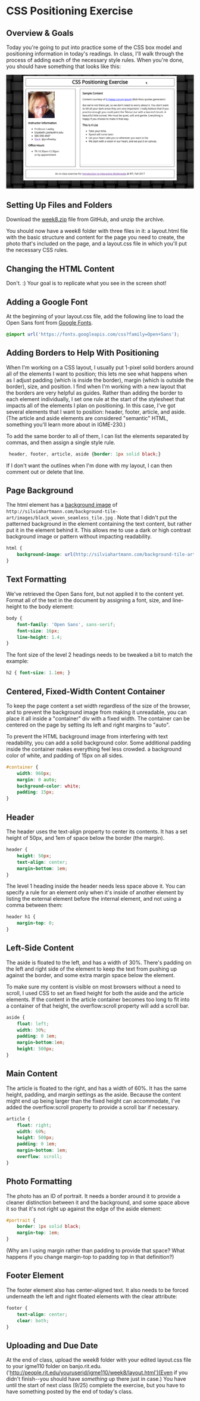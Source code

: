 # CSS Positioning Exercise

## Overview & Goals
Today you're going to put into practice some of the CSS box model and positioning information in today's readings.  In class, I'll walk through the process of adding each of the necessary style rules. When you're done, you should have something that looks like this:

![Example Layout](sample.png)

## Setting Up Files and Folders
Download the [week8.zip](week8.zip) file from GitHub, and unzip the archive.

You should now have a week8 folder with three files in it: a layout.html file with the basic structure and content for the page you need to create, the photo that's included on the page, and a layout.css file in which you'll put the necessary CSS rules.

## Changing the HTML Content
Don't. :) Your goal is to replicate what you see in the screen shot!

## Adding a Google Font
At the beginning of your layout.css file, add the following line to load the Open Sans font from [Google Fonts](https://fonts.google.com/). 

```css
@import url('https://fonts.googleapis.com/css?family=Open+Sans');
```

## Adding Borders to Help With Positioning
When I'm working on a CSS layout, I usually put 1-pixel solid borders around all of the elements I want to position; this lets me see what happens when as I adjust padding (which is inside the border), margin (which is outside the border), size, and position. I find when I'm working with a new layout that the borders are very helpful as guides. Rather than adding the border to each element individually, I set one rule at the start of the stylesheet that impacts all of the elements I plan on positioning. In this case, I've got several elements that I want to position: header, footer, article, and aside. (The article and aside elements are considered "semantic" HTML, something you'll learn more about in IGME-230.)

To add the same border to all of them, I can list the elements separated by commas, and then assign a single style rule. 

```css
 header, footer, article, aside {border: 1px solid black;}
 ```

If I don't want the outlines when I'm done with my layout, I can then comment out or delete that line. 

## Page Background
The html element has a [background image](http://www.w3schools.com/cssref/pr_background-image.asp) of `http://silviahartmann.com/background-tile-art/images/black_woven_seamless_tile.jpg` . Note that I didn't put the patterned background in the element containing the text content, but rather put it in the element behind it. This allows me to use a dark or high contrast background image or pattern without impacting readability. 

```css
html {
    background-image: url(http://silviahartmann.com/background-tile-art/images/black_woven_seamless_tile.jpg);
}
```
## Text Formatting
We've retrieved the Open Sans font, but not applied it to the content yet. Format all of the text in the document by assigning a font, size, and line-height to the body element: 
```css
body {
    font-family: 'Open Sans', sans-serif;
    font-size: 16px;
    line-height: 1.4;
}
```
The font size of the level 2 headings needs to be tweaked a bit to match the example:
```css
h2 { font-size: 1.1em; }
```
## Centered, Fixed-Width Content Container
To keep the page content a set width regardless of the size of the browser, and to prevent the background image from making it unreadable, you can place it all inside a "container" div with a fixed width. The container can be centered on the page by setting its left and right margins to "auto". 

To prevent the HTML background image from interfering with text readability, you can add a solid background color. Some additional padding inside the container makes everything feel less crowded. a background color of white, and padding of 15px on all sides. 
```css
#container {
    width: 960px;
    margin: 0 auto;
    background-color: white;
    padding: 15px;
}
```
## Header
The header uses the text-align property to center its contents. It has a set height of 50px, and 1em of space below the border (the margin).  
```css
header {
    height: 50px;
    text-align: center;
    margin-bottom: 1em;
}
```
The level 1 heading inside the header needs less space above it. You can specify a rule for an element only when it's inside of another element by listing the external element before the internal element, and not using a comma between them:
```css
header h1 {
    margin-top: 0;
}
```

## Left-Side Content
The aside is floated to the left, and has a width of 30%. There's padding on the left and right side of the element to keep the text from pushing up against the border, and some extra margin space below the element. 

To make sure my content is visible on most browsers without a need to scroll, I used CSS to set an fixed height for both the aside and the article elements. If the content in the article container becomes too long to fit into a container of that height, the overflow:scroll property will add a scroll bar. 
```css
aside {
    float: left;
    width: 30%;
    padding: 0 1em;
    margin-bottom:1em;
    height: 500px;
}
```
## Main Content
The article is floated to the right, and has a width of 60%.  It has the same height, padding, and margin settings as the aside. Because the content might end up being larger than the fixed height can accommodate, I've added the overflow:scroll property to provide a scroll bar if necessary.  
```css
article {
    float: right;
    width: 60%;
    height: 500px;
    padding: 0 1em;
    margin-bottom: 1em;
    overflow: scroll;
}
```
## Photo Formatting
The photo has an ID of portrait. It needs a border around it to provide a cleaner distinction between it and the background, and some space above it so that it's not right up against the edge of the aside element:  
```css
#portrait {
    border: 1px solid black;
    margin-top: 1em;
}
```
(Why am I using margin rather than padding to provide that space? What happens if you change margin-top to padding top in that definition?)

## Footer Element
The footer element also has center-aligned text. It also needs to be forced underneath  the left and right floated elements with the clear attribute: 
```css
footer {
    text-align: center;
    clear: both;
}
``` 
## Uploading and Due Date
At the end of class, upload the week8 folder with your edited layout.css file to your igme110 folder on banjo.rit.edu. ('http://people.rit.edu/youruserid/igme110/week8/layout.html')(Even if you didn't finish--you should have *something* up there just in case.) You have until the start of next class (9/25) complete the exercise, but you have to have something posted by the end of today's class.
